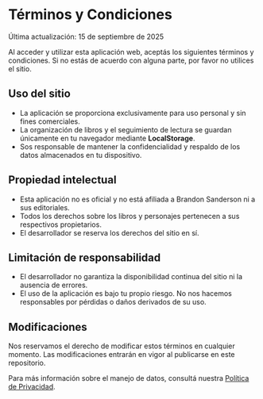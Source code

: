 # Términos y Condiciones

Última actualización: 15 de septiembre de 2025

Al acceder y utilizar esta aplicación web, aceptás los siguientes términos y condiciones. Si no estás de acuerdo con alguna parte, por favor no utilices el sitio.

## Uso del sitio

- La aplicación se proporciona exclusivamente para uso personal y sin fines comerciales.
- La organización de libros y el seguimiento de lectura se guardan únicamente en tu navegador mediante **LocalStorage**.
- Sos responsable de mantener la confidencialidad y respaldo de los datos almacenados en tu dispositivo.

## Propiedad intelectual

- Esta aplicación no es oficial y no está afiliada a Brandon Sanderson ni a sus editoriales.
- Todos los derechos sobre los libros y personajes pertenecen a sus respectivos propietarios.
- El desarrollador se reserva los derechos del sitio en sí.

## Limitación de responsabilidad

- El desarrollador no garantiza la disponibilidad continua del sitio ni la ausencia de errores.
- El uso de la aplicación es bajo tu propio riesgo. No nos hacemos responsables por pérdidas o daños derivados de su uso.

## Modificaciones

Nos reservamos el derecho de modificar estos términos en cualquier momento. Las modificaciones entrarán en vigor al publicarse en este repositorio.

Para más información sobre el manejo de datos, consultá nuestra [Política de Privacidad](POLITICA_DE_PRIVACIDAD.md).

